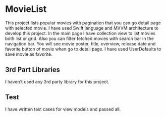 # MovieList

This project lists popular movies with pagination that you can go detail page with selected movie. I have used Swift language and MVVM architecture to develop this project.
In the main page I have collection view to list movies both list or grid. Also you can filter fetched movies with search bar in the navigation bar. You will see movie poster, title, overview, release date and favorite button of movie when go to detail page. I have used UserDefaults to save movie as favorite.

## 3rd Part Libraries

I haven't used any 3rd party library for this project.

## Test

I have written test cases for view models and passed all.
